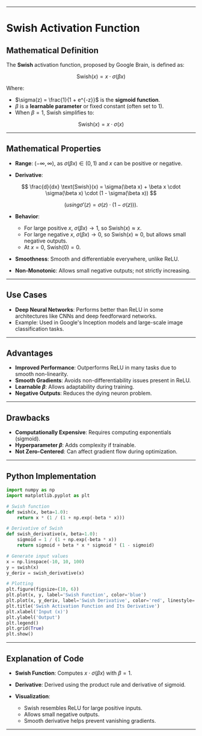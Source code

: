 
---

# Swish Activation Function

## Mathematical Definition

The **Swish** activation function, proposed by Google Brain, is defined as:

$$
\text{Swish}(x) = x \cdot \sigma(\beta x)
$$

Where:

* $\sigma(z) = \frac{1}{1 + e^{-z}}$ is the **sigmoid function**.
* $\beta$ is a **learnable parameter** or fixed constant (often set to 1).
* When $\beta = 1$, Swish simplifies to:


$$
\text{Swish}(x) = x \cdot \sigma(x)
$$

---

## Mathematical Properties

* **Range**: $(-\infty, \infty)$, as $\sigma(\beta x) \in (0, 1)$ and $x$ can be positive or negative.

* **Derivative**:

$$
\frac{d}{dx} \text{Swish}(x) = \sigma(\beta x) + \beta x \cdot \sigma(\beta x) \cdot (1 - \sigma(\beta x))
$$

$$
(using \sigma'(z) = \sigma(z) \cdot (1 - \sigma(z))).
$$

* **Behavior**:

  * For large positive $x$, $\sigma(\beta x) \to 1$, so $\text{Swish}(x) \approx x$.
  * For large negative $x$, $\sigma(\beta x) \to 0$, so $\text{Swish}(x) \approx 0$, but allows small negative outputs.
  * At $x = 0$, $\text{Swish}(0) = 0$.

* **Smoothness**: Smooth and differentiable everywhere, unlike ReLU.

* **Non-Monotonic**: Allows small negative outputs; not strictly increasing.

---

## Use Cases

* **Deep Neural Networks**: Performs better than ReLU in some architectures like CNNs and deep feedforward networks.
* Example: Used in Google's Inception models and large-scale image classification tasks.

---

## Advantages

* **Improved Performance**: Outperforms ReLU in many tasks due to smooth non-linearity.
* **Smooth Gradients**: Avoids non-differentiability issues present in ReLU.
* **Learnable $\beta$**: Allows adaptability during training.
* **Negative Outputs**: Reduces the dying neuron problem.

---

## Drawbacks

* **Computationally Expensive**: Requires computing exponentials (sigmoid).
* **Hyperparameter $\beta$**: Adds complexity if trainable.
* **Not Zero-Centered**: Can affect gradient flow during optimization.

---

## Python Implementation

```python
import numpy as np
import matplotlib.pyplot as plt

# Swish function
def swish(x, beta=1.0):
    return x * (1 / (1 + np.exp(-beta * x)))

# Derivative of Swish
def swish_derivative(x, beta=1.0):
    sigmoid = 1 / (1 + np.exp(-beta * x))
    return sigmoid + beta * x * sigmoid * (1 - sigmoid)

# Generate input values
x = np.linspace(-10, 10, 100)
y = swish(x)
y_deriv = swish_derivative(x)

# Plotting
plt.figure(figsize=(10, 6))
plt.plot(x, y, label='Swish Function', color='blue')
plt.plot(x, y_deriv, label='Swish Derivative', color='red', linestyle='--')
plt.title('Swish Activation Function and Its Derivative')
plt.xlabel('Input (x)')
plt.ylabel('Output')
plt.legend()
plt.grid(True)
plt.show()
```

---

## Explanation of Code

* **Swish Function**: Computes $x \cdot \sigma(\beta x)$ with $\beta = 1$.
* **Derivative**: Derived using the product rule and derivative of sigmoid.
* **Visualization**:

  * Swish resembles ReLU for large positive inputs.
  * Allows small negative outputs.
  * Smooth derivative helps prevent vanishing gradients.

---

